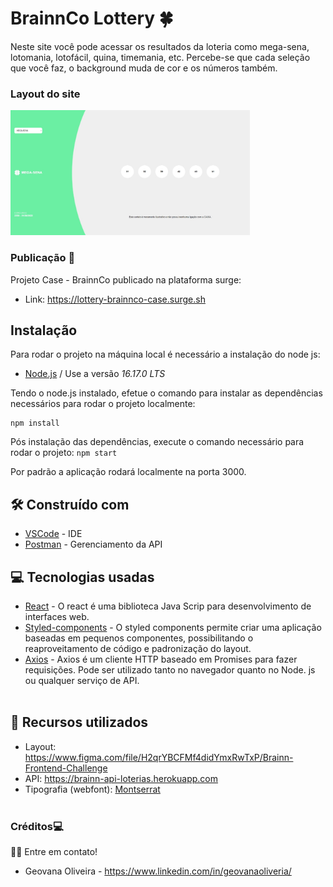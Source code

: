 # BrainnCo Lottery 🍀

Neste site você pode acessar os resultados da loteria como mega-sena, lotomania, lotofácil, quina, timemania, etc. Percebe-se que cada seleção que você faz, o background muda de cor e os números também. 

### Layout do site
<img src="src/Img/Site.jpeg" height="200px"/>

### Publicação 🎨
Projeto Case - BrainnCo publicado na plataforma surge:
- Link: https://lottery-brainnco-case.surge.sh

## Instalação
Para rodar o projeto na máquina local é necessário a instalação do node js:
* [Node.js](https://nodejs.org/en/) / Use a versão <i>16.17.0 LTS</i>

Tendo o node.js instalado, efetue o comando para instalar as dependências necessários para rodar o projeto localmente:
```
npm install 
```

Pós instalação das dependências, execute o comando necessário para rodar o projeto:
`npm start`

Por padrão a aplicação rodará localmente na porta 3000.

## 🛠️ Construído com

* [VSCode](http://www.vscode.com) - IDE
* [Postman](https://postman.com) - Gerenciamento da API

## 💻 Tecnologias usadas

  - [React](https://pt-br.reactjs.org/)  - O react é uma biblioteca Java Scrip para desenvolvimento de interfaces web.
  - [Styled-components](https://styled-components.com/) - O styled components permite criar uma aplicação baseadas em pequenos componentes, possibilitando o reaproveitamento de código e padronização do layout.
  - [Axios](https://github.com/axios/axios) - Axios é um cliente HTTP baseado em Promises para fazer requisições. Pode ser utilizado tanto no navegador quanto no Node. js ou qualquer serviço de API.
  <br/><br/>

## 🔧 Recursos utilizados

- Layout: https://www.figma.com/file/H2qrYBCFMf4didYmxRwTxP/Brainn-Frontend-Challenge
- API: https://brainn-api-loterias.herokuapp.com
- Tipografia (webfont): [Montserrat](https://fonts.google.com/specimen/Montserrat)
<br/><br/>

### Créditos💻
 👋🏽 Entre em contato!
 <br/>
* Geovana Oliveira - https://www.linkedin.com/in/geovanaoliveria/